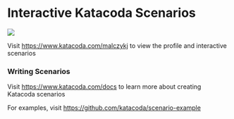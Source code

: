 # Interactive Katacoda Scenarios

[![](http://shields.katacoda.com/katacoda/malczykj/count.svg)](https://www.katacoda.com/malczykj "Get your profile on Katacoda.com")

Visit https://www.katacoda.com/malczykj to view the profile and interactive scenarios

### Writing Scenarios
Visit https://www.katacoda.com/docs to learn more about creating Katacoda scenarios

For examples, visit https://github.com/katacoda/scenario-example
